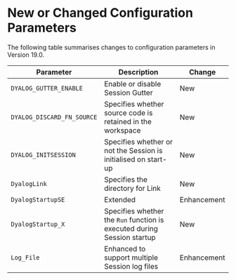 <h1 class="heading"><span class="name">New or Changed Configuration Parameters</span></h1>

The following table summarises  changes to configuration parameters in Version 19.0.

|Parameter                 |Description                                                            |Change     |
|--------------------------|-----------------------------------------------------------------------|-----------|
|`DYALOG_GUTTER_ENABLE`    |Enable or disable Session Gutter                                       |New        |
|`DYALOG_DISCARD_FN_SOURCE`|Specifies whether source code is retained in the workspace             |New        |
|`DYALOG_INITSESSION`      |Specifies whether or not the Session is initialised on start-up        |New        |
|`DyalogLink`              |Specifies the directory for Link                                       |New        |
|`DyalogStartupSE`         |Extended                                                               |Enhancement|
|`DyalogStartup_X`         |Specifies whether the `Run` function is executed during Session startup|New        |
|`Log_File`                |Enhanced to support multiple Session log files                         |Enhancement|
